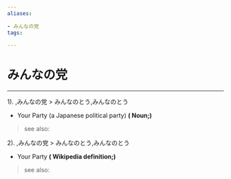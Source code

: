 ```yaml
---
aliases:
    
- みんなの党
tags:
    
---
```


# みんなの党
---
1).
,みんなの党 > みんなのとう,みんなのとう

- Your Party (a Japanese political party)
**( Noun;)**
> see also: 
            
2).
,みんなの党 > みんなのとう,みんなのとう

- Your Party
**( Wikipedia definition;)**
> see also: 
            